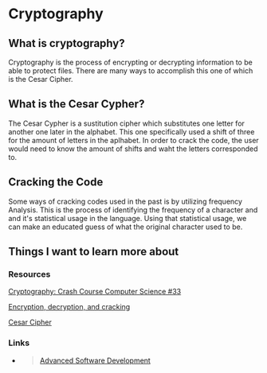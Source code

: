 # Cryptography

## What is cryptography?

Cryptography is the process of encrypting or decrypting information to be able to protect files. There are many ways to accomplish this one of which is the Cesar Cipher.

## What is the Cesar Cypher?

The Cesar Cypher is a sustitution cipher which substitutes one letter for another one later in the alphabet. This one specifically used a shift of three for the amount of letters in the aplhabet. In order to crack the code, the user would need to know the amount of shifts and waht the letters corresponded to.

## Cracking the Code

Some ways of cracking codes used in the past is by utilizing frequency Analysis. This is the process of identifying the frequency of a character and and it's statistical usage in the language. Using that statistical usage, we can make an educated guess of what the original character used to be. 

## Things I want to learn more about

### Resources

[Cryptography: Crash Course Computer Science #33](https://www.youtube.com/watch?v=jhXCTbFnK8o)

[Encryption, decryption, and cracking](https://www.khanacademy.org/computing/computers-and-internet/xcae6f4a7ff015e7d:online-data-security/xcae6f4a7ff015e7d:data-encryption-techniques/a/encryption-decryption-and-code-cracking)

[Cesar Cipher](https://en.wikipedia.org/wiki/Caesar_cipher)

### Links

- >[Advanced Software Development](README.md)
